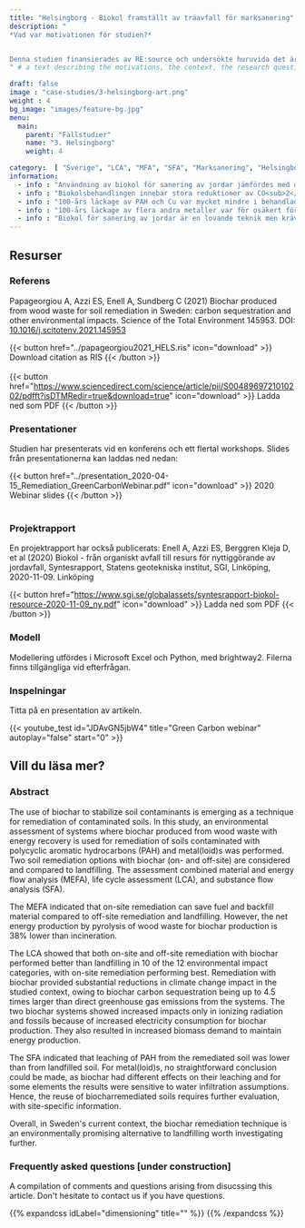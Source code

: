 ```yaml
---
title: "Helsingborg - Biokol framställt av träavfall för marksanering"
description: "
*Vad var motivationen för studien?*


Denna studien finansierades av RE:source och undersökte huruvida det är möjligt att valorise urbant träavfall (woodwaste) som biokol, samt använda biokolet för att sanera milt förorenad jord och därmed undvika deponering. I studien samarbetade ett kommunalt avfallshanteringsföretag (NSR), forskare med expertis inom jordsanering, och vår forskningsgrupp inom livscykelanalys. Medan andra i projectet var ansvariga för att testa tekniken för rening med hjälp av biokol innefattade vårt arbete att utvärdera miljöpåverkan av denna tekink från ett livscykelperspektiv.
" # a text describing the motivations, the context, the research questions, attratively

draft: false
image : "case-studies/3-helsingborg-art.png"
weight : 4
bg_image: "images/feature-bg.jpg"
menu:
  main:
    parent: "Fallstudier"
    name: "3. Helsingborg"
    weight: 4

category:  [ "Sverige", "LCA", "MFA", "SFA", "Marksanering", "Helsingborg"]
information:
  - info : "Användning av biokol för sanering av jordar jämfördes med deponering av förorenad jord."
  - info : "Biokolsbehandlingen innebar stora reduktioner av CO<sub>2</sub>-utsläpp jämfört med deponering."
  - info : "100-års läckage av PAH och Cu var mycket mindre i behandlade jordar än i deponi."
  - info : "100-års läckage av flera andra metaller var för osäkert för att kunna model assumptions."
  - info : "Biokol för sanering av jordar är en lovande teknik men kräver fallspecifik riskbedömning."
---
```


## **Resurser**
<div class="row">
  <div class="col-md-4">

  ### Referens
 Papageorgiou A, Azzi ES, Enell A, Sundberg C (2021) Biochar produced from wood waste for soil remediation in Sweden: carbon sequestration and other environmental impacts. Science of the Total Environment 145953. DOI: [10.1016/j.scitotenv.2021.145953](https://doi.org/10.1016/j.scitotenv.2021.145953)


  {{< button href="../papageorgiou2021_HELS.ris" icon="download" >}} Download citation as RIS {{< /button >}}
  <br/><br/>
  {{< button href="https://www.sciencedirect.com/science/article/pii/S0048969721010202/pdfft?isDTMRedir=true&download=true" icon="download" >}} Ladda ned som PDF {{< /button >}}
  </div>

  <div class="col-md-4">

  ### Presentationer
  Studien har presenterats vid en konferens och ett flertal workshops. Slides från presentationerna kan laddas ned nedan:

  {{< button href="../presentation_2020-04-15_Remediation_GreenCarbonWebinar.pdf" icon="download" >}} 2020 Webinar slides {{< /button >}}
  <br/><br/>

  ### Projektrapport
  En projektrapport har också publicerats: Enell A, Azzi ES, Berggren Kleja D, et al (2020) Biokol - från organiskt avfall till resurs för nyttiggörande av jordavfall, Syntesrapport, Statens geotekniska institut, SGI, Linköping, 2020-11-09. Linköping

  {{< button href="https://www.sgi.se/globalassets/syntesrapport-biokol-resource-2020-11-09_ny.pdf" icon="download" >}} Ladda ned som PDF {{< /button >}}

  </div>
  <div class="col-md-4">

  ### Modell
  Modellering utfördes i Microsoft Excel och Python, med brightway2. Filerna finns tillgängliga vid efterfrågan.
 
  </div>
</div>

<div class="row">
  <div class="col-md-12">
  
  ### Inspelningar
  Titta på en presentation av artikeln.
  </div>

  <div class="col-md-5">
  {{< youtube_test id="JDAvGN5jbW4" title="Green Carbon webinar" autoplay="false" start="0" >}}
  </div>
  
</div>
  

## **Vill du läsa mer?**
<div class="row">
  <div class="col-md-10">

### Abstract 

The use of biochar to stabilize soil contaminants is emerging as a technique for remediation of contaminated soils. In this study, an environmental assessment of systems where biochar produced from wood waste with energy recovery is used for remediation of soils contaminated with polycyclic aromatic hydrocarbons (PAH) and metal(loid)s was performed. Two soil remediation options with biochar (on- and off-site) are considered and compared to landfilling. The assessment combined material and energy flow analysis (MEFA), life cycle assessment (LCA), and substance flow analysis (SFA). 

The MEFA indicated that on-site remediation can save fuel and backfill material compared to off-site remediation and landfilling. However, the net energy production by pyrolysis of wood waste for biochar production is 38% lower than incineration. 

The LCA showed that both on-site and off-site remediation with biochar performed better than landfilling in 10 of the 12 environmental impact categories, with on-site remediation performing best. Remediation with biochar provided substantial reductions in climate change impact in the studied context, owing to biochar carbon sequestration being up to 4.5 times larger than direct greenhouse gas emissions from the systems. The two biochar systems showed increased impacts only in ionizing radiation and fossils because of increased electricity consumption for biochar production. They also resulted in increased biomass demand to maintain energy production.

The SFA indicated that leaching of PAH from the remediated soil was lower than from landfilled soil. For metal(loid)s, no straightforward conclusion could be made, as biochar had different effects on their leaching and for some elements the results were sensitive to water infiltration assumptions. Hence, the reuse of biocharremediated soils requires further evaluation, with site-specific information.

Overall, in Sweden's current context, the biochar remediation technique is an environmentally promising alternative to landfilling worth investigating further.

 </div>

  <div class="col-md-10">

  ### Frequently asked questions [under construction]

  A compilation of comments and questions arising from disucssing this article. Don't hesitate to contact us if you have questions.

{{% expandcss idLabel="dimensioning" title="" %}}
{{% /expandcss %}}

</div></div>
